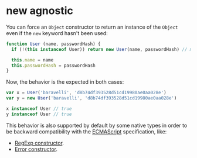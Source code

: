 # new agnostic

You can force an `Object` constructor to return an instance of the `Object` even if the `new` keyword hasn't been used:

```js
function User (name, passwordHash) {
  if (!(this instanceof User)) return new User(name, passwordHash) // magic line!

  this.name = name
  this.passwordHash = passwordHash
}
```

Now, the behavior is the expected in both cases:

```js
var x = User('baravelli', 'd8b74df393528d51cd19980ae0aa028e')
var y = new User('baravelli', 'd8b74df393528d51cd19980ae0aa028e')

x instanceof User // true
y instanceof User // true
```

This behavior is also supported by default by some native types in order to be backward compatibility with the [ECMAScript](https://tc39.github.io/ecma262) specification, like:

- [RegExp constructor](https://tc39.github.io/ecma262/#sec-regexp-constructor).
- [Error constructor](https://tc39.github.io/ecma262/#sec-error-constructor).
